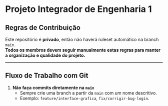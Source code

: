 # Projeto Integrador de Engenharia 1

## Regras de Contribuição

Este repositório é **privado**, então não haverá ruleset automático na branch `main`.  
**Todos os membros devem seguir manualmente estas regras para manter a organização e qualidade do projeto.**

---

## Fluxo de Trabalho com Git

1. **Não faça commits diretamente na `main`**  
   - Sempre crie uma branch a partir da `main` com um nome descritivo.  
   - Exemplo: `feature/interface-grafica`, `fix/corrigir-bug-login`.
